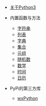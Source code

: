 * [关于Python3](python38/README)

* 内置函数与方法

  * [字符串](python38/string)
  * [列表](python38/list)
  * [字典](python38/dict)
  * [集合](python38/set)
  * [元组](python38/tuple)
  * [随机数](python38/random)
  * [数学](python38/math)
  * [时间](python38/time)
  * [日历](python38/calendar)

* PyPi的第三方库

  * [wxPython](python38/wxpython)
